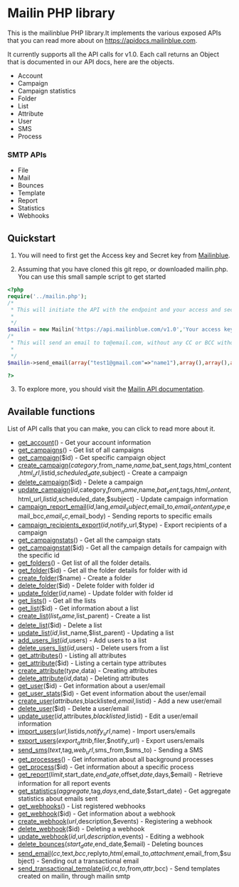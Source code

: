 # Mailin PHP library

This is the mailinblue PHP library.It implements the various exposed APIs that you can read more about on https://apidocs.mailinblue.com.

It currently supports all the API calls for v1.0. Each call returns an Object that is documented in our API docs, here are the objects.

 * Account
 * Campaign
 * Campaign statistics
 * Folder
 * List
 * Attribute
 * User
 * SMS
 * Process

### SMTP APIs

 * File
 * Mail
 * Bounces
 * Template
 * Report
 * Statistics
 * Webhooks

## Quickstart

1. You will need to first get the Access key and Secret key from [Mailinblue](https://www.mailinblue.com).

2. Assuming that you have cloned this git repo, or downloaded mailin.php. You can use this small sample script to get started

```PHP
<?php
require('../mailin.php');
/*
 * This will initiate the API with the endpoint and your access and secret key.
 *
 */
$mailin = new Mailin('https://api.mailinblue.com/v1.0','Your access key','Your secret key');
/*
 * This will send an email to to@email.com, without any CC or BCC without any attachements.
 *
 */
$mailin->send_email(array("test1@gmail.com"=>"name1"),array(),array(),array(),array("test2@gmail.com"=>"Reply name"),"Subject","Text body","HTML body",array());

?>
```

3. To explore more, you should visit the [Mailin API documentation](https://apidocs.mailinblue.com).

## Available functions

List of API calls that you can make, you can click to read more about it.
 * [get_account](https://apidocs.mailinblue.com/account/)() - Get your account information
 * [get_campaigns](https://apidocs.mailinblue.com/campaign/#1)() - Get list of all campaigns
 * [get_campaign](https://apidocs.mailinblue.com/campaign/#2)($id) - Get specific campaign object
 * [create_campaign](https://apidocs.mailinblue.com/campaign/#3)($category,$from_name,$name,$bat_sent,$tags,$html_content,$html_url,$listid,$scheduled_date,$subject) - Create a campaign
 * [delete_campaign](https://apidocs.mailinblue.com/campaign/#4)($id) - Delete a campaign
 * [update_campaign](https://apidocs.mailinblue.com/campaign/#5)($id,$category,$from_name,$name,$bat_sent,$tags,$html_content,$html_url,$listid,$scheduled_date,$subject) - Update campaign information
 * [campaign_report_email](https://apidocs.mailinblue.com/campaign/#6)($id,$lang,$email_subject,$email_to,$email_content_type,$email_bcc,$email_cc,$email_body) - Sending reports to specific emails
 * [campaign_recipients_export](https://apidocs.mailinblue.com/campaign/#7)($id,$notify_url,$type) - Export recipients of a campaign
 * [get_campaignstats](https://apidocs.mailinblue.com/campaign-statistics/#1)() - Get all the campaign stats
 * [get_campaignstat](https://apidocs.mailinblue.com/campaign-statistics/#2)($id) - Get all the campaign details for campaign with the specific id
 * [get_folders](https://apidocs.mailinblue.com/folder/#1)() - Get list of all the folder details.
 * [get_folder](https://apidocs.mailinblue.com/folder/#2)($id) - Get all the folder details for folder with id <id>
 * [create_folder](https://apidocs.mailinblue.com/folder/#3)($name) - Create a folder
 * [delete_folder](https://apidocs.mailinblue.com/folder/#4)($id) - Delete folder with folder id <id>
 * [update_folder](https://apidocs.mailinblue.com/folder/#5)($id,$name) - Update folder with folder id <id>
 * [get_lists](https://apidocs.mailinblue.com/list/#1)() - Get all the lists
 * [get_list](https://apidocs.mailinblue.com/list/#2)($id) - Get information about a list
 * [create_list](https://apidocs.mailinblue.com/list/#3)($list_name,$list_parent) - Create a list
 * [delete_list](https://apidocs.mailinblue.com/list/#4)($id) - Delete a list
 * [update_list](https://apidocs.mailinblue.com/list/#5)($id,$list_name,$list_parent) - Updating a list
 * [add_users_list](https://apidocs.mailinblue.com/list/#6)($id,$users) - Add users to a list
 * [delete_users_list](https://apidocs.mailinblue.com/list/#7)($id,$users) - Delete users from a list
 * [get_attributes](https://apidocs.mailinblue.com/attribute/#1)() - Listing all attributes
 * [get_attribute](https://apidocs.mailinblue.com/attribute/#2)($id) - Listing a certain type attributes
 * [create_attribute](https://apidocs.mailinblue.com/attribute/#3)($type,$data) - Creating attributes
 * [delete_attribute](https://apidocs.mailinblue.com/attribute/#4)($id,$data) - Deleting attributes
 * [get_user](https://apidocs.mailinblue.com/user/#2)($id) - Get information about a user/email
 * [get_user_stats](https://apidocs.mailinblue.com/user/#7)($id) - Get event information about the user/email
 * [create_user](https://apidocs.mailinblue.com/user/#1)($attributes,$blacklisted,$email,$listid) - Add a new user/email
 * [delete_user](https://apidocs.mailinblue.com/user/#4)($id) - Delete a user/email
 * [update_user](https://apidocs.mailinblue.com/user/#3)($id,$attributes,$blacklisted,$listid) - Edit a user/email information
 * [import_users](https://apidocs.mailinblue.com/user/#5)($url,$listids,$notify_url,$name) - Import users/emails
 * [export_users](https://apidocs.mailinblue.com/user/#6)($export_attrib,$filer,$notify_url) - Export users/emails
 * [send_sms](https://apidocs.mailinblue.com/sms/)($text,$tag,$web_url,$sms_from,$sms_to) - Sending a SMS
 * [get_processes](https://apidocs.mailinblue.com/process/#1)() - Get information about all background processes
 * [get_process](https://apidocs.mailinblue.com/process/#2)($id) - Get information about a specific process
 * [get_report](https://apidocs.mailinblue.com/report/)($limit,$start_date,$end_date,$offset,$date,$days,$email) - Retrieve information for all report events
 * [get_statistics](https://apidocs.mailinblue.com/statistics/)($aggregate,$tag,$days,$end_date,$start_date) - Get aggregate statistics about emails sent
 * [get_webhooks](https://apidocs.mailinblue.com/webhooks/#1)() - List registered webhooks
 * [get_webhook](https://apidocs.mailinblue.com/webhooks/#2)($id) - Get information about a webhook
 * [create_webhook](https://apidocs.mailinblue.com/webhooks/#3)($url,$description,$events) - Registering a webhook
 * [delete_webhook](https://apidocs.mailinblue.com/webhooks/#5)($id) - Deleting a webhook
 * [update_webhook](https://apidocs.mailinblue.com/webhooks/#4)($id,$url,$description,$events) - Editing a webhook
 * [delete_bounces](https://apidocs.mailinblue.com/bounces/)($start_date,$end_date,$email) - Deleting bounces
 * [send_email](https://apidocs.mailinblue.com/mail/)($cc,$text,$bcc,$replyto,$html,$email_to,$attachment,$email_from,$subject) - Sending out a transactional email
 * [send_transactional_template](https://apidocs.mailinblue.com/template/)($id,$cc,$to,$from,$attr,$bcc) - Send templates created on mailin, through mailin smtp 

